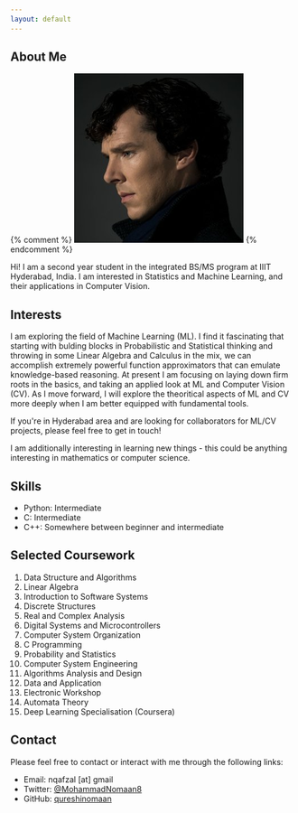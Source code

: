 ```yaml
---
layout: default
---
```


## About Me

{% comment %}  <img class="profile-picture" src="sherlock.jpg">
{% endcomment %}

Hi! I am a second year student in the integrated BS/MS program at IIIT Hyderabad, India. I am interested in Statistics and Machine Learning, and their applications in Computer Vision.

## Interests

I am exploring the field of Machine Learning (ML). I find it fascinating that starting with bulding blocks in Probabilistic and Statistical thinking and throwing in some Linear Algebra and Calculus in the mix, we can accomplish extremely powerful function approximators that can emulate knowledge-based reasoning. At present I am focusing on laying down firm roots in the basics, and taking an applied look at ML and Computer Vision (CV). As I move forward, I will explore the theoritical aspects of ML and CV more deeply when I am better equipped with fundamental tools.

If you're in Hyderabad area and are looking for collaborators for ML/CV projects, please feel free to get in touch!

I am additionally interesting in learning new things - this could be anything interesting in mathematics or computer science.

## Skills
* Python: Intermediate
* C:    Intermediate
* C++:    Somewhere between beginner and intermediate

## Selected Coursework
1. Data Structure and Algorithms
2. Linear Algebra
3. Introduction to Software Systems
4. Discrete Structures
5. Real and Complex Analysis
6. Digital Systems and Microcontrollers
7. Computer System Organization
8. C Programming
9. Probability and Statistics
10. Computer System Engineering
11. Algorithms Analysis and Design
12. Data and Application
13. Electronic Workshop
14. Automata Theory
15. Deep Learning Specialisation (Coursera)

## Contact
Please feel free to contact or interact with me through the following links:

* Email: nqafzal [at] gmail
* Twitter: [@MohammadNomaan8](https://twitter.com/MohammadNomaan8)
* GitHub: [qureshinomaan](github.com/qureshinomaan)

